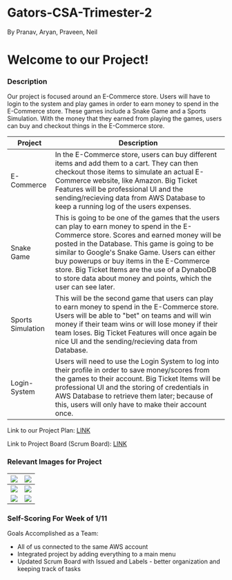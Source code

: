 # Gators-CSA-Trimester-2
By Pranav, Aryan, Praveen, Neil
# Welcome to our Project!

### Description

Our project is focused around an E-Commerce store. Users will have to login to the system and play games in order to earn money to spend in the E-Commerce store. These games include a Snake Game and a Sports Simulation. With the money that they earned from playing the games, users can buy and checkout things in the E-Commerce store. 

| Project | Description |
| --- | --- |
| E-Commerce | In the E-Commerce store, users can buy different items and add them to a cart. They can then checkout those items to simulate an actual E-Commerce website, like Amazon. Big Ticket Features will be professional UI and the sending/recieving data from AWS Database to keep a running log of the users expenses. |
| Snake Game | This is going to be one of the games that the users can play to earn money to spend in the E-Commerce store. Scores and earned money will be posted in the Database. This game is going to be similar to Google's Snake Game. Users can either buy powerups or buy items in the E-Commerce store. Big Ticket Items are the use of a DynaboDB to store data about money and points, which the user can see later. |
| Sports Simulation | This will be the second game that users can play to earn money to spend in the E-Commerce store. Users will be able to "bet" on teams and will win money if their team wins or will lose money if their team loses. Big Ticket Features will once again be nice UI and the sending/recieving data from Database. |
| Login-System | Users will need to use the Login System to log into their profile in order to save money/scores from the games to their account. Big Ticket Items will be professional UI and the storing of credentials in AWS Database to retrieve them later; because of this, users will only have to make their account once. |


Link to our Project Plan: [LINK](https://docs.google.com/document/d/13kGw1NK0cC8eVTMHhqx2FforypQqX0jvQrwkl_mz6lw/edit?usp=sharing)

Link to Project Board (Scrum Board): [LINK](https://github.com/aryan114/Gators-CSA-Trimester-2/projects/1)

### Relevant Images for Project
|![](https://github.com/aryan114/Gators-CSA-Trimester-2/blob/02621feaa67d6dacca07f2c818cd7508ea37065c/Images/LoginDB.JPG) |![](https://github.com/aryan114/Gators-CSA-Trimester-2/blob/02621feaa67d6dacca07f2c818cd7508ea37065c/Images/Login%20MVC.JPG) |
| --- | --- |
|![](https://github.com/aryan114/Gators-CSA-Trimester-2/blob/02621feaa67d6dacca07f2c818cd7508ea37065c/Images/sportsdb.JPG) |![](https://github.com/aryan114/Gators-CSA-Trimester-2/blob/02621feaa67d6dacca07f2c818cd7508ea37065c/Images/sportsmvc.JPG) |
|![](https://github.com/aryan114/Gators-CSA-Trimester-2/blob/02621feaa67d6dacca07f2c818cd7508ea37065c/Images/snakedb.JPG) |![](https://github.com/aryan114/Gators-CSA-Trimester-2/blob/02621feaa67d6dacca07f2c818cd7508ea37065c/Images/EDB.JPG) |



### Self-Scoring For Week of 1/11

Goals Accomplished as a Team:
* All of us connected to the same AWS account
* Integrated project by adding everything to a main menu
* Updated Scrum Board with Issued and Labels - better organization and keeping track of tasks
